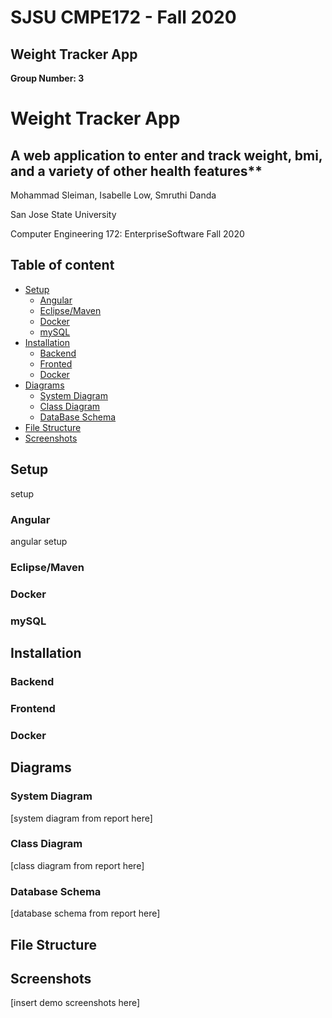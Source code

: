 # SJSU CMPE172 - Fall 2020 

## Weight Tracker App

**Group Number: 3**


# Weight Tracker App 
## A web application to enter and track weight, bmi, and a variety of other health features**

Mohammad Sleiman, Isabelle Low, Smruthi Danda

San Jose State University

Computer Engineering 172: EnterpriseSoftware Fall 2020


## Table of content

- [Setup](#setup)
    - [Angular](#angular)
    - [Eclipse/Maven](#eclipsemaven)
    - [Docker](#docker)
    - [mySQL](#mySQL)
- [Installation](#installation)
    - [Backend](#backend)
    - [Fronted](#frontend)
    - [Docker](#docker)
- [Diagrams](#diagrams)
    - [System Diagram](#system-diagram)
    - [Class Diagram](#class-diagram)
    - [DataBase Schema](#database-schema)
- [File Structure](#file-structure)
- [Screenshots](#screenshots)

## Setup
setup

### Angular
angular setup
### Eclipse/Maven
### Docker
### mySQL

## Installation
### Backend
### Frontend
### Docker

## Diagrams

### System Diagram
[system diagram from report here]
### Class Diagram
[class diagram from report here]
### Database Schema
[database schema from report here]

## File Structure
## Screenshots
  [insert demo screenshots here]








